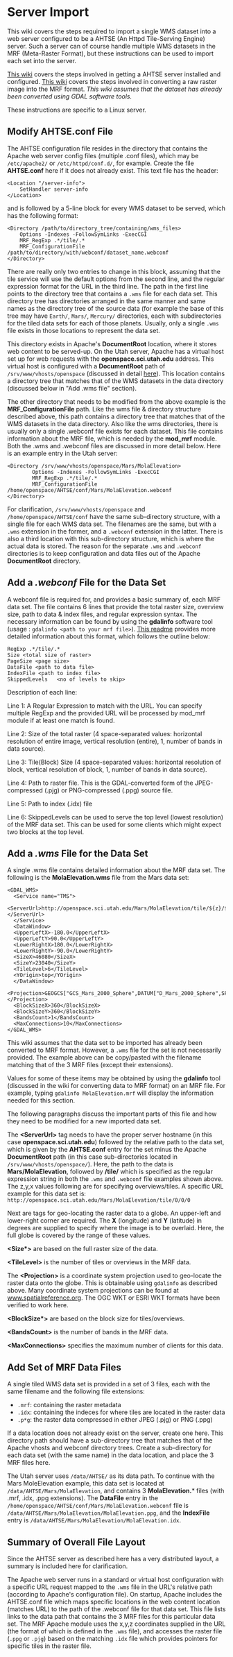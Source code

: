 # Server Import
This wiki covers the steps required to import a single WMS dataset into a web server configured to be a AHTSE (An Httpd Tile-Serving Engine) server. Such a server can of course handle multiple WMS datasets in the MRF (Meta-Raster Format), but these instructions can be used to import each set into the server.

[This wiki](server-install) covers the steps involved in getting a AHTSE server installed and configured. [This wiki](server-conversion) covers the steps involved in converting a raw raster image into the MRF format. *This wiki assumes that the dataset has already been converted using GDAL software tools.*

These instructions are specific to a Linux server.

## Modify AHTSE.conf File
The AHTSE configuration file resides in the directory that contains the Apache web server config files (multiple .conf files), which may be `/etc/apache2/` or `/etc/httpd/conf.d/`, for example. Create the file **AHTSE.conf** here if it does not already exist.
This text file has the header:
```
<Location "/server-info">
    SetHandler server-info
</Location>
```
and is followed by a 5-line block for every WMS dataset to be served, which has the following format:
```
<Directory /path/to/directory_tree/containing/wms_files>
    Options -Indexes -FollowSymLinks -ExecCGI
    MRF_RegExp .*/tile/.*
    MRF_ConfigurationFile /path/to/directory/with/webconf/dataset_name.webconf
</Directory>
```
There are really only two entries to change in this block, assuming that the tile service will use the default options from the second line, and the regular expression format for the URL in the third line. The path in the first line points to the directory tree that contains a `.wms` file for each data set. This directory tree has directories arranged in the same manner and same names as the directory tree of the source data (for example the base of this tree may have `Earth/`, `Mars/`, `Mercury/` directories, each with subdirectories for the tiled data sets for each of those planets. Usually, only a single `.wms` file exists in those locations to represent the data set.

This directory exists in Apache's **DocumentRoot** location, where it stores web content to be served-up. On the Utah server, Apache has a virtual host set up for web requests with the **openspace.sci.utah.edu** address. This virtual host is configured with a **DocumentRoot** path of `/srv/www/vhosts/openspace` (discussed in detail [here](server-install)). This location contains a directory tree that matches that of the WMS datasets in the data directory (discussed below in "Add .wms file" section).

The other directory that needs to be modified from the above example is the **MRF_ConfigurationFile** path. Like the wms file & directory structure described above, this path contains a directory tree that matches that of the WMS datasets in the data directory. Also like the wms directories, there is usually only a single .webconf file exists for each dataset. This file contains information about the MRF file, which is needed by the **mod_mrf** module.
Both the .wms and .webconf files are discussed in more detail below. Here is an example entry in the Utah server:
```
<Directory /srv/www/vhosts/openspace/Mars/MolaElevation>
        Options -Indexes -FollowSymLinks -ExecCGI
        MRF_RegExp .*/tile/.*
        MRF_ConfigurationFile /home/openspace/AHTSE/conf/Mars/MolaElevation.webconf
</Directory>
```
For clarification, `/srv/www/vhosts/openspace` and `/home/openspace/AHTSE/conf` have the same sub-directory structure, with a single file for each WMS data set. The filenames are the same, but with a `.wms` extension in the former, and a `.webconf` extension in the latter. There is also a third location with this sub-directory structure, which is where the actual data is stored. The reason for the separate `.wms` and `.webconf` directories is to keep configuration and data files out of the Apache **DocumentRoot** directory.


## Add a _.webconf_ File for the Data Set
A webconf file is required for, and provides a basic summary of, each MRF data set. The file contains 6 lines that provide the total raster size, overview size, path to data & index files, and regular expression syntax. The necessary information can be found by using the **gdalinfo** software tool (usage : `gdalinfo <path to your mrf file>`). [This readme](https://github.com/lucianpls/mod_mrf/blob/master/README.md) provides more detailed information about this format, which follows the outline below:
```
RegExp .*/tile/.*
Size <total size of raster>
PageSize <page size>
DataFile <path to data file>
IndexFile <path to index file>
SkippedLevels   <no of levels to skip>
```
Description of each line:

Line 1: A Regular Expression to match with the URL. You can specify multiple RegExp and the provided URL will be processed by mod_mrf module if at least one match is found.

Line 2: Size of the total raster (4 space-separated values: horizontal resolution of entire image, vertical resolution (entire), 1, number of bands in data source).

Line 3: Tile(Block) Size (4 space-separated values: horizontal resolution of block, vertical resolution of block, 1, number of bands in data source).

Line 4: Path to raster file. This is the GDAL-converted form of the JPEG-compressed (.pjg) or PNG-compressed (.ppg) source file.

Line 5: Path to index (.idx) file

Line 6: SkippedLevels can be used to serve the top level (lowest resolution) of the MRF data set. This can be used for some clients which might expect two blocks at the top level.


## Add a _.wms_ File for the Data Set
A single .wms file contains detailed information about the MRF data set. The following is the **MolaElevation.wms** file from the Mars data set:
```
<GDAL_WMS>
  <Service name="TMS">
  <ServerUrl>http://openspace.sci.utah.edu/Mars/MolaElevation/tile/${z}/${y}/${x}</ServerUrl>
  </Service>
  <DataWindow>
  <UpperLeftX>-180.0</UpperLeftX>
  <UpperLeftY>90.0</UpperLeftY>
  <LowerRightX>180.0</LowerRightX>
  <LowerRightY>-90.0</LowerRightY>
  <SizeX>46080</SizeX>
  <SizeY>23040</SizeY>
  <TileLevel>6</TileLevel>
  <YOrigin>top</YOrigin>
  </DataWindow>
  <Projection>GEOGCS["GCS_Mars_2000_Sphere",DATUM["D_Mars_2000_Sphere",SPHEROID["Mars_2000_Sphere_IAU_IAG",3396190.0,0.0]],PRIMEM["Reference_Meridian",0.0],UNIT["Degree",0.0174532925199433]]</Projection>
  <BlockSizeX>360</BlockSizeX>
  <BlockSizeY>360</BlockSizeY>
  <BandsCount>1</BandsCount>
  <MaxConnections>10</MaxConnections>
</GDAL_WMS>
```
This wiki assumes that the data set to be imported has already been converted to MRF format. However, a `.wms` file for the set is not necessarily provided. The example above can be copy/pasted with the filename matching that of the 3 MRF files (except their extensions).

Values for some of these items may be obtained by using the **gdalinfo** tool (discussed in the wiki for converting data to MRF format) on an MRF file. For example, typing `gdalinfo MolaElevation.mrf` will display the information needed for this section.

The following paragraphs discuss the important parts of this file and how they need to be modified for a new imported data set.

The **\<ServerUrl\>** tag needs to have the proper server hostname (in this case **openspace.sci.utah.edu**) followed by the relative path to the data set, which is given by the **AHTSE.conf** entry for the set minus the Apache **DocumentRoot** path (in this case sub-directories located in `/srv/www/vhosts/openspace/`). Here, the path to the data is **Mars/MolaElevation**, followed by **/tile/** which is specified as the regular expression string in both the `.wms` and `.webconf` file examples shown above. The z,y,x values following are for specifying overviews/tiles. A specific URL example for this data set is:
`http://openspace.sci.utah.edu/Mars/MolaElevation/tile/0/0/0`

Next are tags for geo-locating the raster data to a globe. An upper-left and lower-right corner are required. The **X** (longitude) and **Y** (latitude) in degrees are supplied to specify where the image is to be overlaid. Here, the full globe is covered by the range of these values.

**\<Size\*\>** are based on the full raster size of the data.

**\<TileLevel\>** is the number of tiles or overviews in the MRF data.

The **\<Projection\>** is a coordinate system projection used to geo-locate the raster data onto the globe. This is obtainable using `gdalinfo` as described above. Many coordinate system projections can be found at www.spatialreference.org. The OGC WKT or ESRI WKT formats have been verified to work here.

**\<BlockSize\*\>** are based on the block size for tiles/overviews.

**\<BandsCount\>** is the number of bands in the MRF data.

**\<MaxConnections\>** specifies the maximum number of clients for this data.


## Add Set of MRF Data Files
A single tiled WMS data set is provided in a set of 3 files, each with the same filename and the following file extensions:
  - `.mrf`: containing the raster metadata
  - `.idx`: containing the indeces for where tiles are located in the raster data
  - `.p*g`: the raster data compressed in either JPEG (.pjg) or PNG (.ppg)

If a data location does not already exist on the server, create one here. This directory path should have a sub-directory tree that matches that of the Apache vhosts and webconf directory trees. Create a sub-directory for each data set (with the same name) in the data location, and place the 3 MRF files here.

The Utah server uses `/data/AHTSE/` as its data path. To continue with the Mars MoleElevation example, this data set is located at `/data/AHTSE/Mars/MolaElevation`, and contains 3 **MolaElevation.*** files (with .mrf, .idx, .ppg extensions). The **DataFile** entry in the `/home/openspace/AHTSE/conf/Mars/MolaElevation.webconf` file is `/data/AHTSE/Mars/MolaElevation/MolaElevation.ppg`, and the **IndexFile** entry is `/data/AHTSE/Mars/MolaElevation/MolaElevation.idx`.


## Summary of Overall File Layout ##
Since the AHTSE server as described here has a very distributed layout, a summary is included here for clarification.

The Apache web server runs in a standard or virtual host configuration with a specific URL request mapped to the `.wms` file in the URL's relative path (according to Apache's configuration file). On startup, Apache includes the AHTSE.conf file which maps specific locations in the web content location (matches URL) to the path of the .webconf file for that data set. This file lists links to the data path that contains the 3 MRF files for this particular data set. The MRF Apache module uses the x,y,z coordinates supplied in the URL (the format of which is defined in the `.wms` file), and accesses the raster file (`.ppg` or `.pjg`) based on the matching `.idx` file which provides pointers for specific tiles in the raster file.
